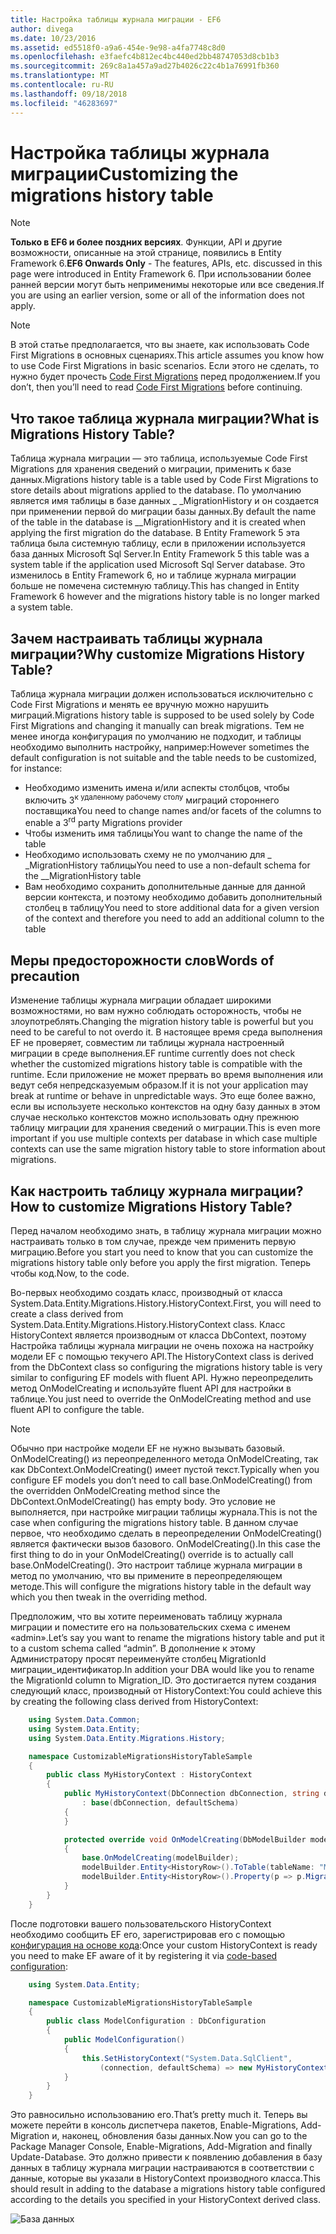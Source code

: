 ```yaml
---
title: Настройка таблицы журнала миграции - EF6
author: divega
ms.date: 10/23/2016
ms.assetid: ed5518f0-a9a6-454e-9e98-a4fa7748c8d0
ms.openlocfilehash: e3faefc4b812ec4bc440ed2bb48747053d8cb1b3
ms.sourcegitcommit: 269c8a1a457a9ad27b4026c22c4b1a76991fb360
ms.translationtype: MT
ms.contentlocale: ru-RU
ms.lasthandoff: 09/18/2018
ms.locfileid: "46283697"
---
```

# <a name="customizing-the-migrations-history-table"></a><span data-ttu-id="fb099-102">Настройка таблицы журнала миграции</span><span class="sxs-lookup"><span data-stu-id="fb099-102">Customizing the migrations history table</span></span>
> [!NOTE]
> <span data-ttu-id="fb099-103">**Только в EF6 и более поздних версиях**. Функции, API и другие возможности, описанные на этой странице, появились в Entity Framework 6.</span><span class="sxs-lookup"><span data-stu-id="fb099-103">**EF6 Onwards Only** - The features, APIs, etc. discussed in this page were introduced in Entity Framework 6.</span></span> <span data-ttu-id="fb099-104">При использовании более ранней версии могут быть неприменимы некоторые или все сведения.</span><span class="sxs-lookup"><span data-stu-id="fb099-104">If you are using an earlier version, some or all of the information does not apply.</span></span>

> [!NOTE]
> <span data-ttu-id="fb099-105">В этой статье предполагается, что вы знаете, как использовать Code First Migrations в основных сценариях.</span><span class="sxs-lookup"><span data-stu-id="fb099-105">This article assumes you know how to use Code First Migrations in basic scenarios.</span></span> <span data-ttu-id="fb099-106">Если этого не сделать, то нужно будет прочесть [Code First Migrations](~/ef6/modeling/code-first/migrations/index.md) перед продолжением.</span><span class="sxs-lookup"><span data-stu-id="fb099-106">If you don’t, then you’ll need to read [Code First Migrations](~/ef6/modeling/code-first/migrations/index.md) before continuing.</span></span>

## <a name="what-is-migrations-history-table"></a><span data-ttu-id="fb099-107">Что такое таблица журнала миграции?</span><span class="sxs-lookup"><span data-stu-id="fb099-107">What is Migrations History Table?</span></span>

<span data-ttu-id="fb099-108">Таблица журнала миграции — это таблица, используемые Code First Migrations для хранения сведений о миграции, применить к базе данных.</span><span class="sxs-lookup"><span data-stu-id="fb099-108">Migrations history table is a table used by Code First Migrations to store details about migrations applied to the database.</span></span> <span data-ttu-id="fb099-109">По умолчанию является имя таблицы в базе данных \_ \_MigrationHistory и он создается при применении первой do миграции базы данных.</span><span class="sxs-lookup"><span data-stu-id="fb099-109">By default the name of the table in the database is \_\_MigrationHistory and it is created when applying the first migration do the database.</span></span> <span data-ttu-id="fb099-110">В Entity Framework 5 эта таблица была системную таблицу, если в приложении используется база данных Microsoft Sql Server.</span><span class="sxs-lookup"><span data-stu-id="fb099-110">In Entity Framework 5 this table was a system table if the application used Microsoft Sql Server database.</span></span> <span data-ttu-id="fb099-111">Это изменилось в Entity Framework 6, но и таблице журнала миграции больше не помечена системную таблицу.</span><span class="sxs-lookup"><span data-stu-id="fb099-111">This has changed in Entity Framework 6 however and the migrations history table is no longer marked a system table.</span></span>

## <a name="why-customize-migrations-history-table"></a><span data-ttu-id="fb099-112">Зачем настраивать таблицы журнала миграции?</span><span class="sxs-lookup"><span data-stu-id="fb099-112">Why customize Migrations History Table?</span></span>

<span data-ttu-id="fb099-113">Таблица журнала миграции должен использоваться исключительно с Code First Migrations и менять ее вручную можно нарушить миграций.</span><span class="sxs-lookup"><span data-stu-id="fb099-113">Migrations history table is supposed to be used solely by Code First Migrations and changing it manually can break migrations.</span></span> <span data-ttu-id="fb099-114">Тем не менее иногда конфигурация по умолчанию не подходит, и таблицы необходимо выполнить настройку, например:</span><span class="sxs-lookup"><span data-stu-id="fb099-114">However sometimes the default configuration is not suitable and the table needs to be customized, for instance:</span></span>

-   <span data-ttu-id="fb099-115">Необходимо изменить имена и/или аспекты столбцов, чтобы включить 3<sup>к удаленному рабочему столу</sup> миграций стороннего поставщика</span><span class="sxs-lookup"><span data-stu-id="fb099-115">You need to change names and/or facets of the columns to enable a 3<sup>rd</sup> party Migrations provider</span></span>
-   <span data-ttu-id="fb099-116">Чтобы изменить имя таблицы</span><span class="sxs-lookup"><span data-stu-id="fb099-116">You want to change the name of the table</span></span>
-   <span data-ttu-id="fb099-117">Необходимо использовать схему не по умолчанию для \_ \_MigrationHistory таблицы</span><span class="sxs-lookup"><span data-stu-id="fb099-117">You need to use a non-default schema for the \_\_MigrationHistory table</span></span>
-   <span data-ttu-id="fb099-118">Вам необходимо сохранить дополнительные данные для данной версии контекста, и поэтому необходимо добавить дополнительный столбец в таблицу</span><span class="sxs-lookup"><span data-stu-id="fb099-118">You need to store additional data for a given version of the context and therefore you need to add an additional column to the table</span></span>

## <a name="words-of-precaution"></a><span data-ttu-id="fb099-119">Меры предосторожности слов</span><span class="sxs-lookup"><span data-stu-id="fb099-119">Words of precaution</span></span>

<span data-ttu-id="fb099-120">Изменение таблицы журнала миграции обладает широкими возможностями, но вам нужно соблюдать осторожность, чтобы не злоупотреблять.</span><span class="sxs-lookup"><span data-stu-id="fb099-120">Changing the migration history table is powerful but you need to be careful to not overdo it.</span></span> <span data-ttu-id="fb099-121">В настоящее время среда выполнения EF не проверяет, совместим ли таблицы журнала настроенный миграции в среде выполнения.</span><span class="sxs-lookup"><span data-stu-id="fb099-121">EF runtime currently does not check whether the customized migrations history table is compatible with the runtime.</span></span> <span data-ttu-id="fb099-122">Если приложение не может прервать во время выполнения или ведут себя непредсказуемым образом.</span><span class="sxs-lookup"><span data-stu-id="fb099-122">If it is not your application may break at runtime or behave in unpredictable ways.</span></span> <span data-ttu-id="fb099-123">Это еще более важно, если вы используете несколько контекстов на одну базу данных в этом случае несколько контекстов можно использовать одну прежнюю таблицу миграции для хранения сведений о миграции.</span><span class="sxs-lookup"><span data-stu-id="fb099-123">This is even more important if you use multiple contexts per database in which case multiple contexts can use the same migration history table to store information about migrations.</span></span>

## <a name="how-to-customize-migrations-history-table"></a><span data-ttu-id="fb099-124">Как настроить таблицу журнала миграции?</span><span class="sxs-lookup"><span data-stu-id="fb099-124">How to customize Migrations History Table?</span></span>

<span data-ttu-id="fb099-125">Перед началом необходимо знать, в таблицу журнала миграции можно настраивать только в том случае, прежде чем применить первую миграцию.</span><span class="sxs-lookup"><span data-stu-id="fb099-125">Before you start you need to know that you can customize the migrations history table only before you apply the first migration.</span></span> <span data-ttu-id="fb099-126">Теперь чтобы код.</span><span class="sxs-lookup"><span data-stu-id="fb099-126">Now, to the code.</span></span>

<span data-ttu-id="fb099-127">Во-первых необходимо создать класс, производный от класса System.Data.Entity.Migrations.History.HistoryContext.</span><span class="sxs-lookup"><span data-stu-id="fb099-127">First, you will need to create a class derived from System.Data.Entity.Migrations.History.HistoryContext class.</span></span> <span data-ttu-id="fb099-128">Класс HistoryContext является производным от класса DbContext, поэтому Настройка таблицы журнала миграции не очень похожа на настройку модели EF с помощью текучего API.</span><span class="sxs-lookup"><span data-stu-id="fb099-128">The HistoryContext class is derived from the DbContext class so configuring the migrations history table is very similar to configuring EF models with fluent API.</span></span> <span data-ttu-id="fb099-129">Нужно переопределить метод OnModelCreating и используйте fluent API для настройки в таблице.</span><span class="sxs-lookup"><span data-stu-id="fb099-129">You just need to override the OnModelCreating method and use fluent API to configure the table.</span></span>

>[!NOTE]
> <span data-ttu-id="fb099-130">Обычно при настройке модели EF не нужно вызывать базовый. OnModelCreating() из переопределенного метода OnModelCreating, так как DbContext.OnModelCreating() имеет пустой текст.</span><span class="sxs-lookup"><span data-stu-id="fb099-130">Typically when you configure EF models you don’t need to call base.OnModelCreating() from the overridden OnModelCreating method since the DbContext.OnModelCreating() has empty body.</span></span> <span data-ttu-id="fb099-131">Это условие не выполняется, при настройке миграции таблицы журнала.</span><span class="sxs-lookup"><span data-stu-id="fb099-131">This is not the case when configuring the migrations history table.</span></span> <span data-ttu-id="fb099-132">В данном случае первое, что необходимо сделать в переопределении OnModelCreating() является фактически вызов базового. OnModelCreating().</span><span class="sxs-lookup"><span data-stu-id="fb099-132">In this case the first thing to do in your OnModelCreating() override is to actually call base.OnModelCreating().</span></span> <span data-ttu-id="fb099-133">Это настроит таблице журнала миграции в метод по умолчанию, что вы примените в переопределяющем методе.</span><span class="sxs-lookup"><span data-stu-id="fb099-133">This will configure the migrations history table in the default way which you then tweak in the overriding method.</span></span>

<span data-ttu-id="fb099-134">Предположим, что вы хотите переименовать таблицу журнала миграции и поместите его на пользовательских схема с именем «admin».</span><span class="sxs-lookup"><span data-stu-id="fb099-134">Let’s say you want to rename the migrations history table and put it to a custom schema called “admin”.</span></span> <span data-ttu-id="fb099-135">В дополнение к этому Администратору просят переименуйте столбец MigrationId миграции\_идентификатор.</span><span class="sxs-lookup"><span data-stu-id="fb099-135">In addition your DBA would like you to rename the MigrationId column to Migration\_ID.</span></span>  <span data-ttu-id="fb099-136">Это достигается путем создания следующий класс, производный от HistoryContext:</span><span class="sxs-lookup"><span data-stu-id="fb099-136">You could achieve this by creating the following class derived from HistoryContext:</span></span>

``` csharp
    using System.Data.Common;
    using System.Data.Entity;
    using System.Data.Entity.Migrations.History;

    namespace CustomizableMigrationsHistoryTableSample
    {
        public class MyHistoryContext : HistoryContext
        {
            public MyHistoryContext(DbConnection dbConnection, string defaultSchema)
                : base(dbConnection, defaultSchema)
            {
            }

            protected override void OnModelCreating(DbModelBuilder modelBuilder)
            {
                base.OnModelCreating(modelBuilder);
                modelBuilder.Entity<HistoryRow>().ToTable(tableName: "MigrationHistory", schemaName: "admin");
                modelBuilder.Entity<HistoryRow>().Property(p => p.MigrationId).HasColumnName("Migration_ID");
            }
        }
    }
```

<span data-ttu-id="fb099-137">После подготовки вашего пользовательского HistoryContext необходимо сообщить EF его, зарегистрировав его с помощью [конфигурация на основе кода](https://msdn.com/data/jj680699):</span><span class="sxs-lookup"><span data-stu-id="fb099-137">Once your custom HistoryContext is ready you need to make EF aware of it by registering it via [code-based configuration](https://msdn.com/data/jj680699):</span></span>

``` csharp
    using System.Data.Entity;

    namespace CustomizableMigrationsHistoryTableSample
    {
        public class ModelConfiguration : DbConfiguration
        {
            public ModelConfiguration()
            {
                this.SetHistoryContext("System.Data.SqlClient",
                    (connection, defaultSchema) => new MyHistoryContext(connection, defaultSchema));
            }
        }
    }
```

<span data-ttu-id="fb099-138">Это равносильно использованию его.</span><span class="sxs-lookup"><span data-stu-id="fb099-138">That’s pretty much it.</span></span> <span data-ttu-id="fb099-139">Теперь вы можете перейти в консоль диспетчера пакетов, Enable-Migrations, Add-Migration и, наконец, обновления базы данных.</span><span class="sxs-lookup"><span data-stu-id="fb099-139">Now you can go to the Package Manager Console, Enable-Migrations, Add-Migration and finally Update-Database.</span></span> <span data-ttu-id="fb099-140">Это должно привести к появлению добавления в базу данных в таблицу журнала миграции настраиваются в соответствии с данные, которые вы указали в HistoryContext производного класса.</span><span class="sxs-lookup"><span data-stu-id="fb099-140">This should result in adding to the database a migrations history table configured according to the details you specified in your HistoryContext derived class.</span></span>

![База данных](~/ef6/media/database.png)
